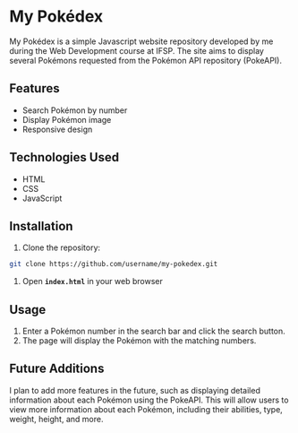 # **My Pokédex**

My Pokédex is a simple Javascript website repository developed by me during the Web Development course at IFSP. The site aims to display several Pokémons requested from the Pokémon API repository (PokeAPI).

## **Features**

- Search Pokémon by number
- Display Pokémon image
- Responsive design

## **Technologies Used**

- HTML
- CSS
- JavaScript

## **Installation**

1. Clone the repository:

```bash
git clone https://github.com/username/my-pokedex.git
```

1. Open **`index.html`** in your web browser

## **Usage**

1. Enter a Pokémon number in the search bar and click the search button.
2. The page will display the Pokémon with the matching numbers.

## **Future Additions**

I plan to add more features in the future, such as displaying detailed information about each Pokémon using the PokeAPI. This will allow users to view more information about each Pokémon, including their abilities, type, weight, height, and more.
